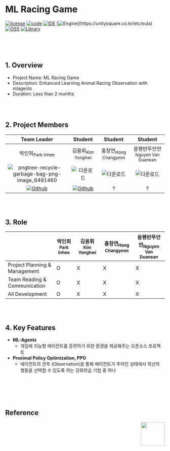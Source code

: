 # ML Racing Game
[![license](https://img.shields.io/badge/License-Apache-D22128)](https://github.com/CHOULOKY/Isaac-Imitation?tab=MIT-1-ov-file)
[![code](https://img.shields.io/badge/Code-C%23-purple)](https://dotnet.microsoft.com/ko-kr/platform/free)
[![IDE](https://img.shields.io/badge/IDE-VS-blueviolet)](https://visualstudio.microsoft.com/ko/vs/)
[![Engine](https://img.shields.io/badge/Engine-Unity(23.2.20f1)-white?logo=unity&logoColor=white)](https://unitysquare.co.kr/etc/eula)
[![OSS](https://img.shields.io/badge/OSS-MLAgents-white)](https://github.com/Unity-Technologies/ml-agents?tab=License-1-ov-file)
[![Library](https://img.shields.io/badge/Library-Pytorch-EE4C2C?logo=Pytorch&logoColor=white)](https://pytorch.org/)

<br><br><br>

## 1. Overview 
- Project Name: ML Racing Game
- Description: Enhanced Learning Animal Racing Observation with mlagents
- Duration: Less than 2 months

<br><br>

## 2. Project Members
|Team Leader|Student|Student|Student|
|:--:|:--:|:--:|:--:|
|박인희<sub>Park Inhee</sub>|김용휘<sub>Kim Yonghwi</sub>|홍창연<sub>Hong Changyeon</sub>|응웬반뚜안안<sub>Nguyen Van Duanean</sub>|
|![pngtree-recycle-garbage-bag-png-image_6491460](https://github.com/user-attachments/assets/ad653ad3-e628-42f2-92b1-85f7daaff750)|![다운로드](https://github.com/user-attachments/assets/f8d4e10d-f847-4170-a6fc-af61cf8fbe99)|![다운로드](https://github.com/user-attachments/assets/f8d4e10d-f847-4170-a6fc-af61cf8fbe99)|![다운로드](https://github.com/user-attachments/assets/f8d4e10d-f847-4170-a6fc-af61cf8fbe99)|
|[![Github](https://img.shields.io/badge/Github-181717?style=for-the-badge&logo=Github&logoColor=white)](https://github.com/CHOULOKY)|[![Github](https://img.shields.io/badge/Github-181717?style=for-the-badge&logo=Github&logoColor=white)](https://github.com/HOKAGO-MEMORIES)|?|?|

<br><br>

## 3. Role
||박인희<sub>Park Inhee</sub>|김용휘<sub>Kim Yonghwi</sub>|홍창연<sub>Hong Changyeon</sub>|응웬반뚜안안<sub>Nguyen Van Duanean</sub>|
|--|--|--|--|--|
|Project Planning & Management|O|X|X|X|
|Team Reading & Communication|O|X|X|X|
|All Development|O|X|X|X|

<br><br>

## 4. Key Features
- **ML-Agents**
  - 게임에 지능형 에이전트를 훈련하기 위한 환경을 제공해주는 오픈소스 프로젝트
- **Proximal Policy Optimization, PPO**
  - 에이전트의 관측 (Observation)을 통해 에이전트가 주어진 상태에서 최선의 행동을 선택할 수 있도록 하는 강화학습 기법 중 하나

<br><br><br><br>

## Reference
<img align="right" src="https://github.com/user-attachments/assets/141c54f0-2640-4423-b313-8dde2cfa098c" width="75" height="75" />
